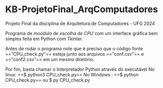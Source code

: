 # KB-ProjetoFinal_ArqComputadores
Projeto Final da disciplina de Arquitetura de Computadores - UFG 2024


Programa de *moódulo de escolha de CPU* com um interface gráfica bem simples
feita em Python com Tkinter.

Antes de rodar o programa note que é preciso que o código fonte =="CPU_check.py"==
esteja junto aos arquivos =="conf.csv"== e =="conf2.csv"== em um mesmo diretório.

Por fim, basta chamar o Interpretador Python através do executável
No linux: ==$ python3 CPU_check.py==
No Windows : ==$ python CPU_check.py==
             ou   $ py CPU_check.py
